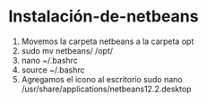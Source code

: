 # Instalación-de-netbeans
1. Movemos la carpeta netbeans a la carpeta opt
2. 
    sudo mv netbeans/ /opt/
3. 
    nano ~/.bashrc
4. 
    source ~/.bashrc
5. Agregamos el icono al escritorio
    sudo nano /usr/share/applications/netbeans12.2.desktop
